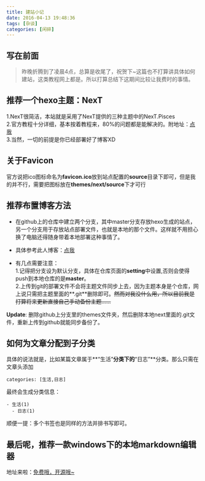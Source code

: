 ```yaml
---
title: 建站小记
date: 2016-04-13 19:48:36
tags: [杂谈]
categories: [闲碎]
---
```


## 写在前面

>昨晚折腾到了凌晨4点，总算是收尾了，祝贺下~这篇也不打算讲具体如何建站，这类教程网上都是。所以打算总结下这期间比较让我费时的事情。

<!--more-->

## 推荐一个hexo主题：NexT  
1.NexT很简洁，本站就是采用了NexT提供的三种主题中的NexT.Pisces  
2.官方教程十分详细，基本按着教程来，80%的问题都是能解决的。附地址：[点我](http://theme-next.iissnan.com/getting-started.html)  
3.当然，一切的前提是你已经部署好了博客XD

## 关于Favicon
官方说把ico图标命名为**favicon.ico**放到站点配置的**source**目录下即可，但是我的并不行，需要把图标放在**themes/next/source**下才可行

## 推荐布置博客方法

- 在github上的仓库中建立两个分支，其中master分支存放hexo生成的站点，另一个分支用于存放站点部署文件，也就是本地的那个文件。这样就不用担心换了电脑还得随身带着本地部署这种事情了。

- 具体参考此人博客：[点我](http://crazymilk.github.io/2015/12/28/GitHub-Pages-Hexo%E6%90%AD%E5%BB%BA%E5%8D%9A%E5%AE%A2/#more)

- 有几点需要注意：  
1.记得把分支设为默认分支，具体在仓库页面的**setting**中设置,否则会使得push到本地仓库的是**master**。  
2.上传到git的部署文件不会将主题文件同步上去，因为主题本身是个仓库，网上说只需把主题里面的**.git**删除即可。~~然而对我没什么用，所以目前我是打算将来更新直接自己手动备份主题......~~  
  
**Update**: 删除github上分支里的themes文件夹，然后删除本地next里面的.git文件，重新上传到github就能同步备份了。

## 如何为文章分配到子分类
具体的说法就是，比如某篇文章属于**“生活”**分类下的**“日志”**分类。那么只需在文章头添加
```
categories: [生活,日志]
```

最终会生成分类信息：

```
- 生活(1)
  - 日志(1)
```

顺便一提：多个书签也是同样的方法并排书写即可。

## 最后呢，推荐一款windows下的本地markdown编辑器
地址来啦：[免费哦，开源哦~](https://github.com/chenguanzhou/MarkDownEditor/releases)










